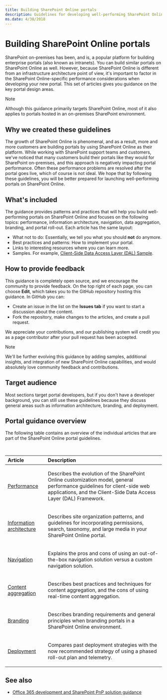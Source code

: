```yaml
---
title: Building SharePoint Online portals
description: Guidelines for developing well-performing SharePoint Online portals. 
ms.date: 4/30/2018
---
```


# Building SharePoint Online portals

SharePoint on-premises has been, and is, a popular platform for building enterprise portals (also known as intranets). You can build similar portals on SharePoint Online as well. However, because SharePoint Online is different from an infrastructure architecture point of view, it's important to factor in the SharePoint Online-specific performance considerations when developing your new portal. This set of articles gives you guidance on the key portal design areas.

> [!NOTE] 
> Although this guidance primarily targets SharePoint Online, most of it also applies to portals hosted in an on-premises SharePoint environment.

## Why we created these guidelines

The growth of SharePoint Online is phenomenal, and as a result, more and more customers are building portals by using SharePoint Online as their platform. While working with SharePoint support teams and customers, we've noticed that many customers build their portals like they would for SharePoint on-premises, and this approach is negatively impacting portal performance. Often these performance problems are resolved after the portal goes live, which of course is not ideal. We hope that by following these guidelines, you will be better prepared for launching well-performing portals on SharePoint Online.

## What's included

The guidance provides patterns and practices that will help you build well-performing portals on SharePoint Online and focuses on the following topics: performance, information architecture, navigation, data aggregation, branding, and portal roll-out. Each article has the same layout:

- What not to do: Essentially, we tell you what you should **not** do anymore.
- Best practices and patterns: How to implement your portal.
- Links to interesting resources where you can learn more.
- Samples. For example, [Client-Side Data Access Layer (DAL) Sample](https://github.com/SharePoint/PnP/tree/master/Samples/Portal.DataAccessLayer).

## How to provide feedback

This guidance is completely open source, and we encourage the community to provide feedback. On the top right of each page, you can choose **Edit**, which takes you to the GitHub repository hosting this guidance. In GitHub you can: 

- Create an issue in the list on the **Issues tab** if you want to start a discussion about the content.
- Fork the repository, make changes to the articles, and create a pull request. 

We appreciate your contributions, and our publishing system will credit you as a page contributor after your pull request has been accepted.

> [!NOTE] 
> We'll be further evolving this guidance by adding samples, additional insights, and integration of new SharePoint Online capabilities, and would absolutely love community feedback and contributions.

## Target audience

Most sections target portal developers, but if you don't have a developer background, you can still use these guidelines because they discuss general areas such as information architecture, branding, and deployment.

## Portal guidance overview

The following table contains an overview of the individual articles that are part of the SharePoint Online portal guidelines.

<br/>

|Article|Description|
|:-----|:-----|
|[Performance](portal-performance.md)|<p>Describes the evolution of the SharePoint Online customization model, general performance guidelines for client-side web applications, and the Client-Side Data Access Layer (DAL) Framework.</p>|
|[Information architecture](portal-information-architecture.md)|<p>Describes site organization patterns, and guidelines for incorporating permissions, search, taxonomy, and large media in your SharePoint Online portal.</p>|
|[Navigation](portal-navigation.md)|<p>Explains the pros and cons of using an out-of-the-box navigation solution versus a custom navigation solution.</p>|
|[Content aggregation](portal-data-aggregation.md)|<p>Describes best practices and techniques for content aggregation, and the cons of using real-time content aggregation.</p>|
|[Branding](portal-branding.md)|<p>Describes branding requirements and general principles when branding portals in a SharePoint Online environment.</p></p>|
|[Deployment](portal-rollout.md)|<p>Compares past deployment strategies with the now recommended strategy of using a phased roll-out plan and telemetry.</p><p>|

## See also

- [Office 365 development and SharePoint PnP solution guidance](office-365-development-patterns-and-practices-solution-guidance.md)